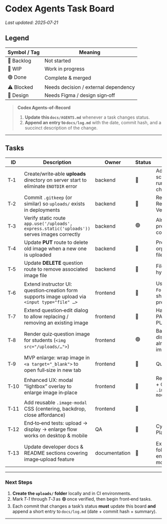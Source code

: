 # Codex Agents Task Board  
_Last updated: 2025‑07‑21_

## Legend

| Symbol / Tag | Meaning                              |
| ------------ | ------------------------------------ |
| 🔴 Backlog   | Not started                          |
| 🔷 WIP       | Work in progress                     |
| 🟢 Done      | Complete & merged                    |
| ⚠️ Blocked   | Needs decision / external dependency |
| 📐 Design    | Needs Figma / design sign‑off        |

> **Codex Agents‑of‑Record**  
>
> 1. **Update this `docs/AGENTS.md`** whenever a task changes status.  
> 2. **Append an entry to `docs/log.md`** with the date, commit hash, and a succinct description of the change.

---

## Tasks

| ID  | Description                                                                                                  | Owner       | Status | Notes |
| ----| ------------------------------------------------------------------------------------------------------------- | ----------- | ------ | ----- |
| T‑1 | Create/write‑able **uploads** directory on server start to eliminate `ENOTDIR` error                          | backend     | 🔴     | Add startup script or runtime check |
| T‑2 | Commit `.gitkeep` (or similar) so `uploads/` exists in deployments                                           | backend     | 🔴     | Required for Render / Vercel |
| T‑3 | Verify static route `app.use('/uploads', express.static('uploads'))` serves images correctly                  | backend     | 🟢     | Already present in codebase |
| T‑4 | Update **PUT** route to delete old image when a new one is uploaded                                           | backend     | 🔴     | Prevent orphaned files |
| T‑5 | Update **DELETE** question route to remove associated image file                                              | backend     | 🔴     | File‑system hygiene |
| T‑6 | Extend instructor UI: question‑creation form supports image upload via `<input type="file" …>`                | frontend    | 🔴     | Use `FormData`, show preview |
| T‑7 | Extend question‑edit dialog to allow replacing / removing an existing image                                   | frontend    | 🔴     | Handle PATCH / PUT |
| T‑8 | Render quiz‑question image for students (`<img src="/uploads/…">`)                                            | frontend    | 🟢     | Basic display already implemented |
| T‑9 | MVP enlarge: wrap image in `<a target="_blank">` to open full‑size in new tab                                 | frontend    | 🔴     | Quick win |
| T‑10| Enhanced UX: modal “lightbox” overlay to enlarge image in‑place                                              | frontend    | 🔴     | React state + CSS `.image-modal` |
| T‑11| Add reusable `.image-modal` CSS (centering, backdrop, close affordance)                                       | frontend    | 🔴     |  |
| T‑12| End‑to‑end tests: upload → display → enlarge flow works on desktop & mobile                                   | QA          | 🔴     | Cypress / Playwright |
| T‑13| Update developer docs & README sections covering image‑upload feature                                         | documentation| 🔴     | Explain folder, endpoints, modal usage |

---

### Next Steps

1. **Create the `uploads/` folder** locally and in CI environments.  
2. Mark *T‑1* through *T‑3* as 🟢 once verified, then begin front‑end tasks.  
3. Each commit that changes a task’s status **must** update this board **and** append a short entry to `docs/log.md` (date + commit hash + summary).  

---

